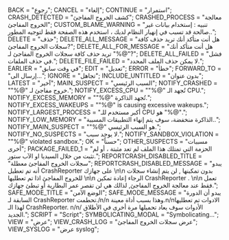 BACK = "رجوع";
CANCEL = "إلغاء";
CONTINUE = "استمرار";
CRASH_DETECTED = "كشف الخروج المفاجئ";
CRASHED_PROCESS = "معالجة الخروج المفاجئ";
CUSTOM_BLAME_WARNING = "تنبيه : إستخدام بيانات غير صالحة قد تسبب في إنهيار النظام لديك ، استخدم هذه الصفحة فقط لتوجيه المطور..";
DELETE = "حذف";
DELETE_ALL_MESSAGE = "هل أنت متأكد أنك تريد حذف كافة سجلات الخروج المفاجئ?";
DELETE_ALL_FOR_MESSAGE = "هل أنت متأكد أنك تريد حذف كافة سجلات الخروج المفاجئ لـ \"%@\"?";
DELETE_ALL_FAILED = "فشل في حذف الملفات.";
DELETE_FILE_FAILED = "لا يمكن حذف الملف المحدد.";
EARLIER = "في وقت سابق";
EDIT = "تعديل";
ERROR = "خطأ";
FORWARD_TO = "إرسال الى...";
IGNORE = "تجاهل";
INCLUDE_UNTITLED = "بدون عنوان";
LATEST = "آخير";
MAIN_SUSPECT = "السبب الرئيسي";
NOTIFY_CRASHED = "\"%@\" خروج مفاجئ لـ.";
NOTIFY_EXCESS_CPU = "\"%@\" تُجهد الـ CPU.";
NOTIFY_EXCESS_MEMORY = "\"%@\" تُجهد الذاكرة.";
NOTIFY_EXCESS_WAKEUPS = "\"%@\" is causing excessive wakeups.";
NOTIFY_LARGEST_PROCESS = "أكبر مستخدم للـ CPU هو \"%@\".";
NOTIFY_LOW_MEMORY = "الذاكرة منخفضة، سوف يتم إنهاء التطبيقات المسببة..";
NOTIFY_MAIN_SUSPECT = "\"%@\" هو السبب الرئيسي.";
NOTIFY_NO_SUSPECTS = "لا يوجد سبب.";
NOTIFY_SANDBOX_VIOLATION = "\"%@\" violated sandbox.";
OK = "حسناً";
OTHER_SUSPECTS = "مسببات أخرى";
PACKAGE_FAILED_1 = "الحزمة التي تمتلك هذا الملف لم تعد مثبتة ، أو لم تثبت من خلال السيديا او الآب ستور.";
REPORTCRASH_DISABLED_TITLE = "سجلات الخروج المفاجئ معطلة";
REPORTCRASH_DISABLED_MESSAGE = "يبدو أنه تم تعطيل CrashReporter على جهازك \n\n بدون  تمكينها , لن يتم إنشاء سجلات للخروج المفاجئ اذا تم تعطليها  \n\n الرجاء إعادة تمكين CrashReporter  . \n\n تعمل فقط عند معالجة الخروج المفاجئ, لذالك هي لن تقصر عمر البطارية أو تبطئ جهازك.";
SAFE_MODE_TITLE = "الوضع الآمن";
SAFE_MODE_MESSAGE = "يبدو أن الدورة السابقة لـ CrashReporter تحطمت./n/n وهذا بسبب أداة معينة.n/nالادوات تم تعطليها لهذا الـ CrashReporter. n/n/ الأدوات سوف يعاد تحميلها مرة أخرى في الأطلاق الجديد.";
SCRIPT = "Script";
SYMBOLICATING_MODAL = "Symbolicating...";
VIEW = "عرض";
VIEW_CRASH_LOG = "عرض سجلات الخروج المفاجئ";
VIEW_SYSLOG = "عرض syslog";
